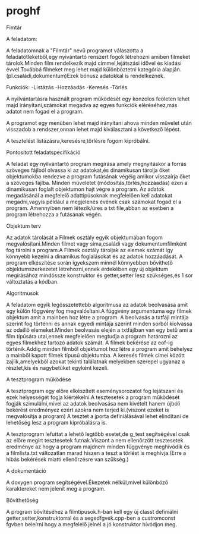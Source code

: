 # proghf



Fimtár

A feladatom:

A feladatomnak a "Filmtár" nevű programot válaszotta a feladatötleketből,egy nyivántartó renszert fogok létrehozni amiben filmeket tárolok.Minden film rendelkezik majd címmel,lejátszási idővel és kiadási évvel.Továbbá filmeket meg lehet majd különböztetni kategória alapján.(pl.családi,dokumentum)Ezek bónusz adatokkal is rendelkeznek.

Funkciók:
  -Listázás
  -Hozzáadás
  -Keresés
  -Törlés
 
 A nyilvántartásra használt program működését egy konzolos feöleten lehet majd irányítani,számokat megadva az egyes funkciók eléréséhez,más adatot nem fogad el a program.
 
 A programot egy menüben lehet majd irányítani ahova minden művelet után visszadob a rendszer,onnan lehet majd kiválasztani a következő lépést.
 
 A tesztelést listázásra,keresésre,törlésre fogom kipróbálni.


Pontosított feladatspecifikáció

A feladat egy nyilvántartó program megírása amely megnyitáskor a forrás szöveges fájlból olvassa ki az adatokat,és dinamikusan tárolja őket objektumokba rendezve a program futásának végéig amikor visszaírja őket a szöveges fájlba.
Minden műveletet (módosítás,törlés,hozzáadás) ezen a dinamikusan foglalt objektumon hajt végre a program.
Az adatok megadásánál a megfelelő adattípúsoknak megfelelően kell adatokat megadni,vagyis például a megjelenés évének csak számokat fogad el a program.
Amennyiben nem létezik/üres a txt file,abban az esetben a program létrehozza a futásának végén.

Objektum terv

Az adatok tárolását a Filmek osztály egyik objektumában fogom megvalósítani.Minden filmet vagy sima,családi vagy dokumentumfilmként fog tárolni a program.A Filmek osztály tároljak az elemek számát így könnyebb kezelni a dinamikus foglalásokat és az adatok hozzáadását.
A program elkészítése során igyekszem minnél könnyebben bővíthető objektumszerkezetet létrehozni,ennek érdekében egy új objektum megírásához mindössze konstruktor és getter,setter lesz szükséges,és 1 sor változtatás a kódban. 

Algoritmusok

A feladatom egyik legösszetettebb algoritmusa az adatok beolvasása amit egy külön föggvény fog megvalósítani.A függvény argumentuma egy filmek objektum amit a mainben hoz létre a program.
A beolvasás a txtfájl mintája szerint fog történni és annak egyedi mintája szerint minden sorból kiolvassa az odaillő elemeket.Minden beolvasás elején a txtfájlban van egy betű ami a film típúsára utal,ennek megfelelően megtudja a program határozni az egyes filmekhez tartozó adatok számát.
A filmek bekérése az  eof-ig történik.Addig minden filmből objektumot hoz létre a program amit behelyez a mainből kapott filmek típusú objektumba.
A keresés filmek címei között zajlik,amelyekből azokat tekinti találatnak melyekben szerepel ugyanaz a részlet,kis és nagybetűket egyként kezeli.


A tesztprogram működése

A tesztprogram egy előre elkészített eseménysorozatot fog lejátszani és ezek helyességét fogja kiértékelni.A tesztesetek a program működését fogják szimulálni,mivel az adatok beolvasása nem kivételt hanem újbóli bekérést eredményez ezért azokra nem terjed ki.(viszont ezeket is megvalósítja a program)
A tesztet a jporta definiálásával lehet elindítani de lehetőség lesz a program kipróbálásra is.

A tesztprogram lefuttat a lehető legtöbb esetet,de g_test segítségével csak az előre megírt tesztesetek futnak.Viszont a nem ellenőrzött tesztesetek eredménye az hogy a program majdnem minden függvénye meghívódik és a filmlista.txt változatlan marad hiszen a teszt a törlést is meghívja.(Erre a hibás bekérések miatti ellenőrzésre van szükség.)

A dokumentáció

A doxygen program segítségével.Ékezetek nélkül,mivel különböző karaktereket nem jelenít meg a program.

Bővíthetőség

A program bővítéséhez a filmtipusok.h-ban kell egy új classt definiálni getter,setter,konstruktorral és a segedfgvek.cpp-ben a custromconst fgvben beleírni hogy a megfelelő jelnél a jó konstruktor hívódjon meg.
